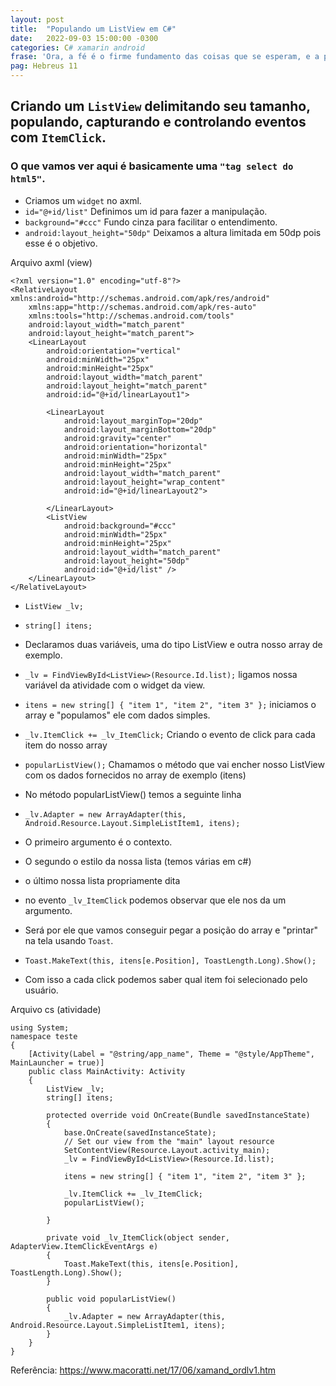 ```yaml
---
layout: post
title:  "Populando um ListView em C#"
date:   2022-09-03 15:00:00 -0300
categories: C# xamarin android
frase: 'Ora, a fé é o firme fundamento das coisas que se esperam, e a prova das coisas que não se vêem".'
pag: Hebreus 11
---
```


## Criando um ```ListView``` delimitando seu tamanho, populando, capturando e controlando eventos com ```ItemClick```.

### O que vamos ver aqui é basicamente uma ```"tag select do html5"```.

- Criamos um ```widget``` no axml.
-  ``` id="@+id/list" ``` Definimos um id para fazer a manipulação.
-  ``` background="#ccc" ``` Fundo cinza para facilitar o entendimento.
-  ``` android:layout_height="50dp" ``` Deixamos a altura limitada em 50dp pois esse é o objetivo.

Arquivo axml (view)

```
<?xml version="1.0" encoding="utf-8"?>
<RelativeLayout xmlns:android="http://schemas.android.com/apk/res/android"
    xmlns:app="http://schemas.android.com/apk/res-auto"
    xmlns:tools="http://schemas.android.com/tools"
    android:layout_width="match_parent"
    android:layout_height="match_parent">
    <LinearLayout
        android:orientation="vertical"
        android:minWidth="25px"
        android:minHeight="25px"
        android:layout_width="match_parent"
        android:layout_height="match_parent"
        android:id="@+id/linearLayout1">

        <LinearLayout
            android:layout_marginTop="20dp"
            android:layout_marginBottom="20dp"
            android:gravity="center"
            android:orientation="horizontal"
            android:minWidth="25px"
            android:minHeight="25px"
            android:layout_width="match_parent"
            android:layout_height="wrap_content"
            android:id="@+id/linearLayout2">

        </LinearLayout>
        <ListView
            android:background="#ccc"
            android:minWidth="25px"
            android:minHeight="25px"
            android:layout_width="match_parent"
            android:layout_height="50dp"
            android:id="@+id/list" />
    </LinearLayout>
</RelativeLayout>
```

- ``` ListView _lv; ```
- ``` string[] itens; ```
- Declaramos duas variáveis, uma do tipo ListView e outra nosso array de exemplo.
- ``` _lv = FindViewById<ListView>(Resource.Id.list); ``` ligamos nossa variável da atividade com o widget da view.
- ``` itens = new string[] { "item 1", "item 2", "item 3" }; ``` iniciamos o array e "populamos" ele com dados simples.
- ``` _lv.ItemClick += _lv_ItemClick; ``` Criando o evento de click para cada item do nosso array
- ``` popularListView(); ``` Chamamos o método que vai encher nosso ListView com os dados fornecidos no array de exemplo (itens)
- No método popularListView() temos a seguinte linha
- ``` _lv.Adapter = new ArrayAdapter(this, Android.Resource.Layout.SimpleListItem1, itens); ```
- O primeiro argumento é o contexto.
- O segundo o estilo da nossa lista (temos várias em c#)
- o último nossa lista propriamente dita

- no evento ``` _lv_ItemClick ``` podemos observar que ele nos da um argumento. 
- Será por ele que vamos conseguir pegar a posição do array e "printar" na tela usando ``` Toast ```.
- ``` Toast.MakeText(this, itens[e.Position], ToastLength.Long).Show(); ```
- Com isso a cada click podemos saber qual item foi selecionado pelo usuário.

Arquivo cs (atividade)
```
using System;
namespace teste
{
    [Activity(Label = "@string/app_name", Theme = "@style/AppTheme", MainLauncher = true)]
    public class MainActivity: Activity
    {
        ListView _lv;
        string[] itens;
        
        protected override void OnCreate(Bundle savedInstanceState)
        {
            base.OnCreate(savedInstanceState);
            // Set our view from the "main" layout resource
            SetContentView(Resource.Layout.activity_main);
            _lv = FindViewById<ListView>(Resource.Id.list);

            itens = new string[] { "item 1", "item 2", "item 3" };

            _lv.ItemClick += _lv_ItemClick;
            popularListView();

        }

        private void _lv_ItemClick(object sender, AdapterView.ItemClickEventArgs e)
        {
            Toast.MakeText(this, itens[e.Position], ToastLength.Long).Show();
        }

        public void popularListView()
        {
            _lv.Adapter = new ArrayAdapter(this, Android.Resource.Layout.SimpleListItem1, itens);
        }
    }
}
```

Referência: https://www.macoratti.net/17/06/xamand_ordlv1.htm

